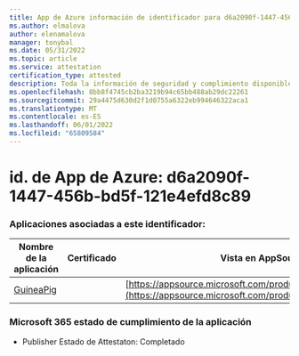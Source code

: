 ```yaml
---
title: App de Azure información de identificador para d6a2090f-1447-456b-bd5f-121e4efd8c89
ms.author: elmalova
author: elenamalova
manager: tonybal
ms.date: 05/31/2022
ms.topic: article
ms.service: attestation
certification_type: attested
description: Toda la información de seguridad y cumplimiento disponible para d6a2090f-1447-456b-bd5f-121e4efd8c89.
ms.openlocfilehash: 8bb8f4745cb2ba3219b94c65bb488ab29dc22261
ms.sourcegitcommit: 29a4475d630d2f1d0755a6322eb994646322aca1
ms.translationtype: MT
ms.contentlocale: es-ES
ms.lasthandoff: 06/01/2022
ms.locfileid: "65809584"
---
```

# <a name="azure-app-id-d6a2090f-1447-456b-bd5f-121e4efd8c89"></a>id. de App de Azure: d6a2090f-1447-456b-bd5f-121e4efd8c89


### <a name="apps-associated-with-this-id"></a>Aplicaciones asociadas a este identificador:
| **Nombre de la aplicación** | **Certificado** | **Vista en AppSource** |
|--------------|---------------|-----------------------|
| [GuineaPig](../forward/WA200003486.md) |  | [https://appsource.microsoft.com/product/office/WA200003486](https://appsource.microsoft.com/product/office/WA200003486) |

### <a name="microsoft-365-app-compliance-status"></a>Microsoft 365 estado de cumplimiento de la aplicación
- Publisher Estado de Attestaton: Completado
